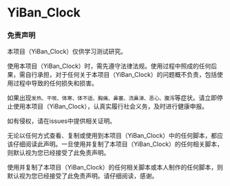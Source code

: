 # YiBan_Clock

### 免责声明

本项目（YiBan_Clock）仅供学习测试研究。

使用本项目（YiBan_Clock）时，需先遵守法律法规。使用过程中照成的任何后果，需自行承担，对于任何关于本项目（YiBan_Clock）的问题概不负责，包括使用过程中导致的任何损失和损害。

如果出现`发热、干咳、体寒、体不适、胸痛、鼻塞、流鼻涕、恶心、腹泻`等症状。请立即停止使用本项目（YiBan_Clock），认真实履行社会义务，及时进行健康申报。

如有侵权，请在issues中提供相关证明。

无论以任何方式查看、复制或使用到本项目（YiBan_Clock）中的任何脚本，都应该仔细阅读此声明。一旦使用并复制了本项目（YiBan_Clock）的任何相关脚本，则默认视为您已经接受了此免责声明。

使用并复制了本项目（YiBan_Clock）的任何相关脚本或本人制作的任何脚本，则默认视为您已经接受了此免责声明。请仔细阅读，感谢。
